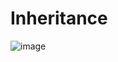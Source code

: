 # Inheritance
![image](https://user-images.githubusercontent.com/101534291/169807326-94ff9675-8d84-43f5-9644-31d2afa8707b.png)
